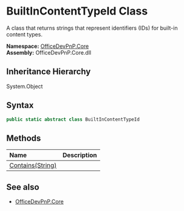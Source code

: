 # BuiltInContentTypeId Class
 A class that returns strings that represent identifiers (IDs) for built-in content types.   

**Namespace:** [OfficeDevPnP.Core](OfficeDevPnP.Core.md)  
**Assembly:** OfficeDevPnP.Core.dll  
## Inheritance Hierarchy
System.Object  
## Syntax
```C#
public static abstract class BuiltInContentTypeId
```
## Methods
|**Name**|**Description**|
|:-----|:-----|
| [Contains(String)](OfficeDevPnP.Core.BuiltInContentTypeId.30c4004e.md) | 
## See also
- [OfficeDevPnP.Core](OfficeDevPnP.Core.md)
